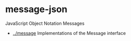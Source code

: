 
<!-- title start -->

# message-json

JavaScript Object Notation Messages

 * [../message](..) Implementations of the Message interface

<!-- title end -->